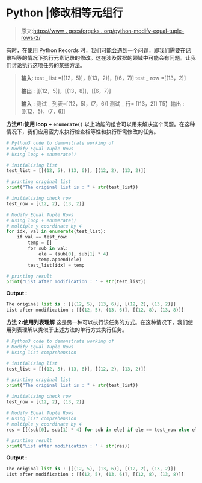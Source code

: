 # Python |修改相等元组行

> 原文:[https://www . geesforgeks . org/python-modify-equal-tuple-rows-2/](https://www.geeksforgeeks.org/python-modify-equal-tuple-rows-2/)

有时，在使用 Python Records 时，我们可能会遇到一个问题，即我们需要在记录相等的情况下执行元素记录的修改。这在涉及数据的领域中可能会有问题。让我们讨论执行这项任务的某些方法。

> **输入**:
> test _ list =[(12，5)]，[(13，2)]，[(6，7)]
> test _ row =[(13，2)]
> 
> **输出** : [[(12，5)]，[(13，8)]，[(6，7)]
> 
> **输入** :
> 测试 _ 列表=[(12，5)，(7，6)]
> 测试 _ 行= [(13，2)]
> T5】输出 : [[(12，5)，(7，6)]

**方法#1:使用 loop + `enumerate()`**
以上功能的组合可以用来解决这个问题。在这种情况下，我们应用蛮力来执行检查相等性和执行所需修改的任务。

```py
# Python3 code to demonstrate working of 
# Modify Equal Tuple Rows
# Using loop + enumerate()

# initializing list
test_list = [[(12, 5), (13, 6)], [(12, 2), (13, 2)]]

# printing original list
print("The original list is : " + str(test_list))

# initializing check row 
test_row = [(12, 2), (13, 2)]

# Modify Equal Tuple Rows
# Using loop + enumerate()
# multiple y coordinate by 4
for idx, val in enumerate(test_list):
    if val == test_row:
        temp = []
        for sub in val:
            ele = (sub[0], sub[1] * 4)
            temp.append(ele)
        test_list[idx] = temp

# printing result 
print("List after modification : " + str(test_list)) 
```

**Output :**

```py
The original list is : [[(12, 5), (13, 6)], [(12, 2), (13, 2)]]
List after modification : [[(12, 5), (13, 6)], [(12, 8), (13, 8)]]

```

**方法 2:使用列表理解**
这是另一种可以执行该任务的方式。在这种情况下，我们使用列表理解以类似于上述方法的单行方式执行任务。

```py
# Python3 code to demonstrate working of 
# Modify Equal Tuple Rows
# Using list comprehension

# initializing list
test_list = [[(12, 5), (13, 6)], [(12, 2), (13, 2)]]

# printing original list
print("The original list is : " + str(test_list))

# initializing check row 
test_row = [(12, 2), (13, 2)]

# Modify Equal Tuple Rows
# Using list comprehension
# multiple y coordinate by 4
res = [[(sub[0], sub[1] * 4) for sub in ele] if ele == test_row else ele for ele in test_list]

# printing result 
print("List after modification : " + str(res)) 
```

**Output :**

```py
The original list is : [[(12, 5), (13, 6)], [(12, 2), (13, 2)]]
List after modification : [[(12, 5), (13, 6)], [(12, 8), (13, 8)]]

```
